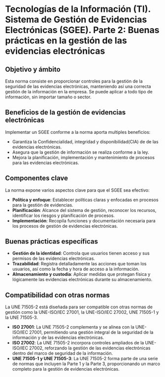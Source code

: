# Tecnologías de la Información (TI). Sistema de Gestión de Evidencias Electrónicas (SGEE). Parte 2: Buenas prácticas en la gestión de las evidencias electrónicas

## Objetivo y ámbito

Esta norma consiste en proporcionar controles para la gestión de la seguridad de las evidencias electrónicas, manteniendo así una correcta gestión de la información en la empresa. Se puede aplicar a todo tipo de información, sin importar tamaño o sector.

## Beneficios de la gestión de evidencias electrónicas

Implementar un SGEE conforme a la norma aporta multiples beneficios:

- Garantiza la Confidencialidad, integridad y disponibilidad(CIA) de de las evidencias electrónicas.
- Asegura que la gestión de información se realiza conforme a la ley.
- Mejora la planificación, implementación y mantenimiento de procesos para las evidencias electrónicas.

## Componentes clave

La norma expone varios aspectos clave para que el SGEE sea efectivo:

- **Política y enfoque**: Establecer políticas claras y enfocadas en procesos para la gestión de evidencias.
- **Planificación**: Alcance del sistema de gestión, reconocer los recursos, identificar los riesgos y planificación de procesos.
- **Implementación**: Recopila funciones y documentación necesaria para los procesos de gestión de evidencias electrónicas.

## Buenas prácticas específicas

- **Gestión de la identidad**: Controla que usuarios tienen acceso y sus permisos de las evidencias electrónicas.
- **Trazabilidad**: Registra detalladamente las acciones que toman los usuarios, así como la fecha y hora de acceso a la información.
- **Almacenamiento y custodia**: Aplicar medidas que protegan física y lógicamente las evidencias electrónicas durante su almacenamiento.

## Compatibilidad con otras normas

La UNE 71505-2 está diseñada para ser compatible con otras normas de gestión como la UNE-ISO/IEC 27001, la UNE-ISO/IEC 27002, UNE 71505-1 y la UNE 71505-3.

- **ISO 27001**: La UNE 71505-2 complementa y se alinea con la UNE-ISO/IEC 27001, permitiendo una gestión integral de la seguridad de la información y de las evidencias electrónicas.
- **ISO 27002**: La UNE 71505-2 incorpora controles ampliados de la UNE-ISO/IEC 27002, reforzando la gestión de las evidencias electrónicas dentro del marco de seguridad de la información.
- **UNE 71505-1 y UNE 71505-3**:  La UNE 71505-2 forma parte de una serie de normas que incluyen la Parte 1 y la Parte 3, proporcionando un marco completo para la gestión de evidencias electrónicas.